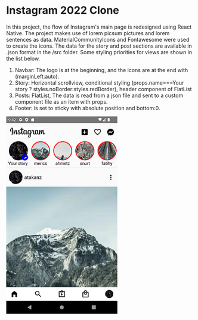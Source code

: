 # Instagram 2022 Clone

In this project, the flow of Instagram's main page is redesigned using React Native. The project makes use of lorem picsum pictures and lorem sentences as data. MaterialCommunityIcons and Fontawesome were used to create the icons.
The data for the story and post sections are available in .json format in the /src folder. Some styling priorities for views are shown in the list below. 

1) Navbar: The logo is at the beginning, and the icons are at the end with (marginLeft:auto). 
2) Story: Horizontal scrollview, conditional styling (props.name===Your story ? styles.noBorder:styles.redBorder), header component of FlatList
3) Posts: FlatList, The data is read from a json file and sent to a custom component file as an item with props. 
4) Footer: is set to sticky with absolute position and bottom:0. 


![ScreenShot](instagramApp1.png)





